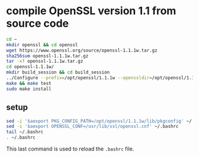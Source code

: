 # compile OpenSSL version 1.1 from source code

```bash
cd ~
mkdir openssl && cd openssl
wget https://www.openssl.org/source/openssl-1.1.1w.tar.gz
sha256sum openssl-1.1.1w.tar.gz
tar -xf openssl-1.1.1w.tar.gz
cd openssl-1.1.1w/
mkdir build_session && cd build_session
../Configure --prefix=/opt/openssl/1.1.1w --openssldir=/opt/openssl/1.1.1w -fPIC -shared linux-x86_64
make && make test
sudo make install
```

## setup

```bash
sed -i '$aexport PKG_CONFIG_PATH=/opt/openssl/1.1.1w/lib/pkgconfig' ~/.bashrc
sed -i '$aexport OPENSSL_CONF=/usr/lib/ssl/openssl.cnf' ~/.bashrc
tail ~/.bashrc
. ~/.bashrc
```

This last command is used to reload the `.bashrc` file.
